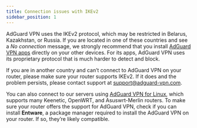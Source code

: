 ```yaml
---
title: Connection issues with IKEv2
sidebar_position: 1
---
```


AdGuard VPN uses the IKEv2 protocol, which may be restricted in Belarus, Kazakhstan, or Russia. If you are located in one of these countries and see a *No connection* message, we strongly recommend that you install [AdGuard VPN apps](https://adguard-vpn.com/en/products.html) directly on your other devices. For its apps, AdGuard VPN uses its proprietary protocol that is much harder to detect and block.

If you are in another country and can’t connect to AdGuard VPN on your router, please make sure your router supports IKEv2. If it does and the problem persists, please contact support at [support@adguard-vpn.com](mailto:support@adguard-vpn.com).

You can also connect to our servers using [AdGuard VPN for Linux](/adguard-vpn-for-linux/setting-up-on-a-router), which supports many Keenetic, OpenWRT, and Asuswrt-Merlin routers. To make sure your router offers the support for AdGuard VPN, check if you can install **Entware**, a package manager required to install the AdGuard VPN on your router. If so, they’re likely compatible.
